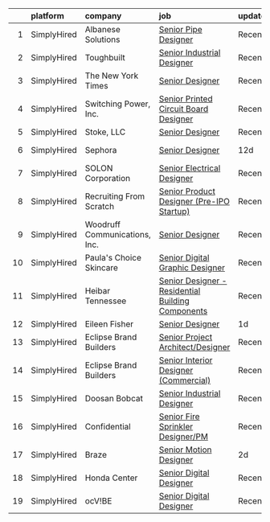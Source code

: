 

|    | platform    | company                       | job                                                                                                                                                           | update_time   | location                       |
|---:|:------------|:------------------------------|:--------------------------------------------------------------------------------------------------------------------------------------------------------------|:--------------|:-------------------------------|
|  1 | SimplyHired | Albanese Solutions            | [Senior Pipe Designer](https://www.simplyhired.com/job/U-u9pauflhPZm-HRaiN2qJhQFnSfFghcoCUeUoowQoIP4z8Bks7MwQ?q=senior+designer)                              | Recently      | Fieldsboro, NJ                 |
|  2 | SimplyHired | Toughbuilt                    | [Senior Industrial Designer](https://www.simplyhired.com/job/lmGtJmpwvCzmf2f0rfUBhJ-cjvo2ABQmQyzH1yj52ErlE1wJoeIUNA?q=senior+designer)                        | Recently      | Irvine, CA                     |
|  3 | SimplyHired | The New York Times            | [Senior Designer](https://www.simplyhired.com/job/KgXRNCJWoU9UNHWfoz_QQ2DQ-KB6aLu_dpNhU5_lNxCg6s8OpcmdKQ?q=senior+designer)                                   | Recently      | New York, NY                   |
|  4 | SimplyHired | Switching Power, Inc.         | [Senior Printed Circuit Board Designer](https://www.simplyhired.com/job/EGkLTk7i5SF53cVrlY3I6dmm6nS3uV1BWXhFe21llvHv-p_TvSbCoA?q=senior+designer)             | Recently      | Ronkonkoma, NY                 |
|  5 | SimplyHired | Stoke, LLC                    | [Senior Designer](https://www.simplyhired.com/job/VaZLLZV2XQ_NPfaiPc980Ll4G6vZLYI3FmG2qnT1dLNJDnzXmXJW7w?q=senior+designer)                                   | Recently      | Remote                         |
|  6 | SimplyHired | Sephora                       | [Senior Designer](https://www.simplyhired.com/job/P84d8BI8oujswEut3jCRJ1dnigxfdcCsGzrni91KvUVJiFkklZ3vjw?q=senior+designer)                                   | 12d           | San Francisco, CA              |
|  7 | SimplyHired | SOLON Corporation             | [Senior Electrical Designer](https://www.simplyhired.com/job/jRhuRKNNSGKMJ2xB4WjCBXeATWM5poouJK1u3UWero-FNsDmmiYF5w?q=senior+designer)                        | Recently      | Phoenix, AZ                    |
|  8 | SimplyHired | Recruiting From Scratch       | [Senior Product Designer (Pre-IPO Startup)](https://www.simplyhired.com/job/hK6oT8CLDgBxQyDLUioV1tdimXHOdVrLjlkVq3COuY-A5R2rY54R8A?q=senior+designer)         | Recently      | San Antonio, TX +119 locations |
|  9 | SimplyHired | Woodruff Communications, Inc. | [Senior Designer](https://www.simplyhired.com/job/olHpTQZD_Aa4WGJzNPwSn9oxkIJR-Op4OdH33ZlitKLhawlVGQP14A?q=senior+designer)                                   | Recently      | Remote                         |
| 10 | SimplyHired | Paula's Choice Skincare       | [Senior Digital Graphic Designer](https://www.simplyhired.com/job/bijPNlFtUhpXGfL_ZQ6SQODWWALt2m7wiFeB_8sd1fiSpeSnzqA_1Q?q=senior+designer)                   | Recently      | Seattle, WA                    |
| 11 | SimplyHired | Heibar Tennessee              | [Senior Designer - Residential Building Components](https://www.simplyhired.com/job/LZNz9XFG3wNaY66UPqBKqeAY3BQmxjmYXYHekdoJ9RaImSvgmkDqpw?q=senior+designer) | Recently      | Westmoreland, TN               |
| 12 | SimplyHired | Eileen Fisher                 | [Senior Designer](https://www.simplyhired.com/job/R_Fwwx2YbDuHRdXHAdk6dNhuki0jGayzkw4wqSDOMggxJdOackrcFg?q=senior+designer)                                   | 1d            | Irvington, NY                  |
| 13 | SimplyHired | Eclipse Brand Builders        | [Senior Project Architect/Designer](https://www.simplyhired.com/job/FjvorXWQp0IWIVl46O9yRKToTIS8RP19WqRWItKGudBf2r7jhoHoKA?q=senior+designer)                 | Recently      | Suwanee, GA                    |
| 14 | SimplyHired | Eclipse Brand Builders        | [Senior Interior Designer (Commercial)](https://www.simplyhired.com/job/O31U44uTvCk6Md1bmIgfETA3an8SYJZ4OGX3bWRyC4ZDMFwFD5AwCg?q=senior+designer)             | Recently      | Suwanee, GA                    |
| 15 | SimplyHired | Doosan Bobcat                 | [Senior Industrial Designer](https://www.simplyhired.com/job/t9gcUVNdYD9rFUci2nWQrqisloKpJ2SLm-MKmhdUTxyG4kpTA2nF5A?q=senior+designer)                        | Recently      | Bismarck, ND                   |
| 16 | SimplyHired | Confidential                  | [Senior Fire Sprinkler Designer/PM](https://www.simplyhired.com/job/Qpimr_k2kSdCQKbKj6Clj6gy3BtvIRm4VxREu-soLH3_3JdoG6TpAA?q=senior+designer)                 | Recently      | Marietta, GA                   |
| 17 | SimplyHired | Braze                         | [Senior Motion Designer](https://www.simplyhired.com/job/J2IZicPUaqyEyhqPLqHxgSjhd9hAqkVbobl-iHjYlbBSVi-M5ydktg?q=senior+designer)                            | 2d            | Austin, TX +2 locations        |
| 18 | SimplyHired | Honda Center                  | [Senior Digital Designer](https://www.simplyhired.com/job/sMONFAxt3U47KWbDxPIjUb6vRFAA6G26CzqYZELf9iFTc_MQ-G8ong?q=senior+designer)                           | Recently      | California                     |
| 19 | SimplyHired | ocV!BE                        | [Senior Digital Designer](https://www.simplyhired.com/job/gvxxyT47ytY4eangyiPSDk4ur0ghtf59ehEr61pyt1dXW59SRNIEog?q=senior+designer)                           | Recently      | California                     |